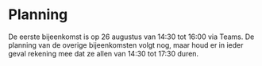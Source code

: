 # Planning

De eerste bijeenkomst is op 26 augustus van 14:30 tot 16:00 via Teams. De planning van de overige bijeenkomsten volgt nog, maar houd er in ieder geval rekening mee dat ze allen van 14:30 tot 17:30 duren.

<!--
| Weeknr | Datum      | Activiteit                                  | Fysiek/online | Tijdstip       |
| :----: | :--------- | ------------------------------------------- | ------------- | -------------- |
|   1    | 01-04-2024 | Eerste Paasdag/geen bijeenkomst             | -             | -              |
|   2    | 08-04-2024 | Grote start. Hier *moet* je bij zijn.       | Fysiek[^1]    | 14.30 - 17.30u |
|   3    | 15-04-2024 | Weekly standup 1                            | Online        | 14.30 - 17.30u |
|   4    | 22-04-2024 | Weekly standup 2 + reflectie op samenwerken | Fysiek        | 14.30 - 17.30u |
|   5    | 13-05-2024 | Weekly standup 3                            | Online        | 14.30 - 17.30u |
|   6    | 27-05-2024 | Sprint review                               | Fysiek        | 14.30 - 17.30u |
|   7    | 03-06-2024 | Weekly standup 5                            | Online        | 14.30 - 17.30u |
|   8    | 10-06-2024 | Eindoplevering                              | Fysiek (!)    | 14.30 - 16.00u |

:::{Warning}
Week 8 is een bijzondere week. Deze valt mogelijk in je toetsweek.

Zorg dat je deze bijeenkomst aanwezig kan zijn. Het is de afsluiting van je project!
:::

[^1]: Je krijgt bericht van Q-highschool over de locatie van de fysieke les.
-->